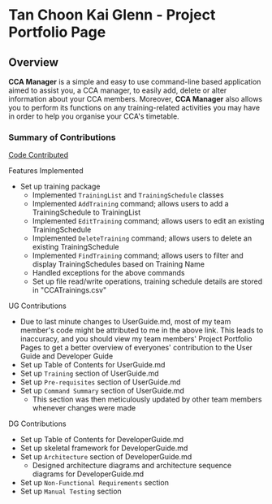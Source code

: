 # Tan Choon Kai Glenn - Project Portfolio Page

## Overview

**CCA Manager** is a simple and easy to use command-line based application aimed to assist you, a CCA manager, to easily add, delete or alter information about your
CCA members. Moreover, **CCA Manager** also allows you to perform its functions on any training-related activities
you may have in order to help you organise your CCA's timetable.

### Summary of Contributions

[Code Contributed](https://nus-cs2113-ay2122s1.github.io/tp-dashboard/?search=poppolette&sort=groupTitle&sortWithin=title&timeframe=commit&mergegroup=&groupSelect=groupByRepos&breakdown=true&checkedFileTypes=docs~functional-code~test-code~other&since=2021-09-25&tabOpen=true&tabType=authorship&tabAuthor=poppolette&tabRepo=AY2122S1-CS2113T-F12-4%2Ftp%5Bmaster%5D&authorshipIsMergeGroup=false&authorshipFileTypes=docs~functional-code~test-code&authorshipIsBinaryFileTypeChecked=false
)

Features Implemented
* Set up training package
  * Implemented `TrainingList` and `TrainingSchedule` classes
  * Implemented `AddTraining` command; allows users to add a TrainingSchedule to TrainingList
  * Implemented `EditTraining` command; allows users to edit an existing TrainingSchedule
  * Implemented `DeleteTraining` command; allows users to delete an existing TrainingSchedule
  * Implemented `FindTraining` command; allows users to filter and display TrainingSchedules based on Training Name
  * Handled exceptions for the above commands
  * Set up file read/write operations, training schedule details are stored in "CCATrainings.csv"


UG Contributions
  * Due to last minute changes to UserGuide.md, most of my team member's code might be attributed to me in the above link. This leads to inaccuracy, and you should view my team members' Project Portfolio Pages to get a better overview of everyones' contribution to the User Guide and Developer Guide
  * Set up Table of Contents for UserGuide.md
  * Set up `Training` section of UserGuide.md
  * Set up `Pre-requisites` section of UserGuide.md
  * Set up `Command Summary` section of UserGuide.md
    * This section was then meticulously updated by other team members whenever changes were made


DG Contributions
* Set up Table of Contents for DeveloperGuide.md
* Set up skeletal framework for DeveloperGuide.md
* Set up `Architecture` section of DeveloperGuide.md
  * Designed architecture diagrams and architecture sequence diagrams for DeveloperGuide.md
* Set up `Non-Functional Requirements` section
* Set up `Manual Testing` section